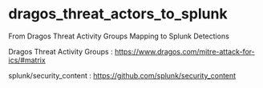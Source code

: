 # dragos_threat_actors_to_splunk
From Dragos Threat Activity Groups Mapping to Splunk Detections


Dragos Threat Activity Groups : https://www.dragos.com/mitre-attack-for-ics/#matrix

splunk/security_content : https://github.com/splunk/security_content
